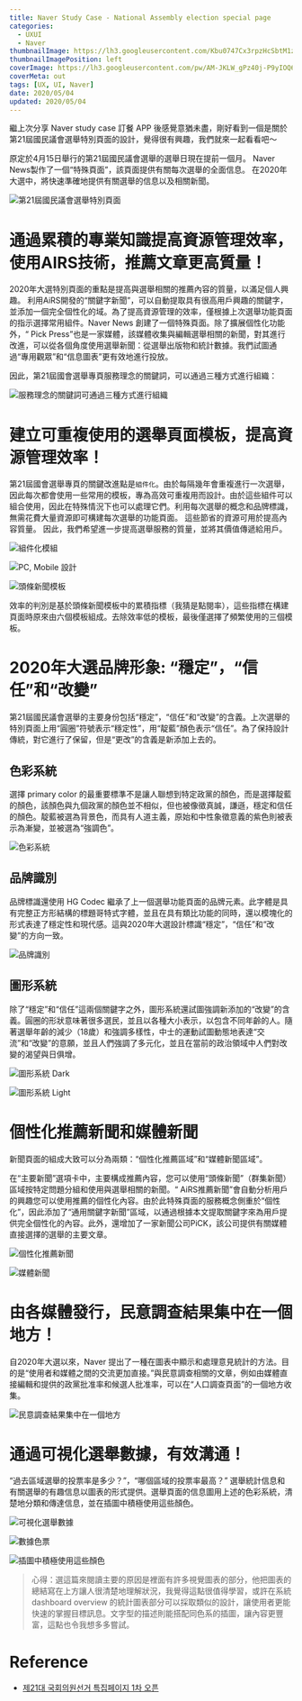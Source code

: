 ```yaml
---
title: Naver Study Case - National Assembly election special page
categories:
  - UXUI
  - Naver
thumbnailImage: https://lh3.googleusercontent.com/Kbu0747Cx3rpzHcSbtM1zDriGFG74zVbtkPmVnOKpmLCS59l7IuKD5M3MKbaq_nEaZM
thumbnailImagePosition: left
coverImage: https://lh3.googleusercontent.com/pw/AM-JKLW_gPz40j-P9yIOQ6wZLG2U-ze9VIhURA0SDuGKr5ia0iTlmsu-eKigmgvlW6j_L1UcdRPDdg5YdwXBsBl-4cftMqjluBdDIdC9y7c5P6rqw6qq7p5G4NVcU0nnajJNm8DijRa0Ez_qzehd5iU4CaVptw=w1622-h910-no?authuser=0
coverMeta: out
tags: [UX, UI, Naver]
date: 2020/05/04
updated: 2020/05/04
---
```


繼上次分享 Naver study case 訂餐 APP 後感覺意猶未盡，剛好看到一個是關於第21屆國民議會選舉特別頁面的設計，覺得很有興趣，我們就來一起看看吧～

<!--more-->

原定於4月15日舉行的第21屆國民議會選舉的選舉日現在提前一個月。
Naver News製作了一個“特殊頁面”，該頁面提供有關每次選舉的全面信息。
在2020年大選中，將快速準確地提供有關選舉的信息以及相關新聞。 

![第21屆國民議會選舉特別頁面](https://lh3.googleusercontent.com/gHll-6CMUZTF8E2Oe7feyDPlcuV9hHkS1UOCY-_Mj6XZgjh3bvsm65VqR07kyJfzn7WD_em_64tR4opuZNVv0j16jfDpe1MF3dAerQKNtXCu5xB58ToH3OTEL26fcD6niW9BMvyE_RP2NOAkJ168t-X-pI7kgGXsHPDaPE4iEClkw9BOgLLyTVkzgXhIv8_udSRz_SdQx-35ID6S_K0YfC0c_0TcIPnj1YE1LRm609KGiGhao7CaNzn2lN98CVb7qsBojMPe2Yev1hQjdgeY1boGRslYUwmQGlOEAGpFWTpF6GiMme1_kd8D12db158rxBZKoZe5EJL18p1363mxhjPfA5ZUbyLFAD6snftrkYhSzKwF8R2dVVppPgOEmmBL4a3TckLtEQhMI1MGOA5sb0_n_D_RCZsUZ0vCgg6Xf81bRyhQnS7T9y3BqxUEUXheaiMgr2-TC4yxPdkc2mzxFg-GQIDhEsPXhexq7blbDEeGqpgo9qZdu9ECL8IkzcxVH4jTcUQpbDdZADsnrPIOUk00IWoEqCWyFCUn6OFl8UkNlbT3BZWp9H7vphl1CYNMs3UvRNiF9IAf7vsFeoUo7J8cmhnPvRZI-50Y5jCKBEIzKAKVwm3N_juiQlyxzRS1vM2UyRz5EQ4DU2QALRVPQVeQb_Y-CK1B6L_AzHJuc9xN7yQypD2s6FrPau0kT8gpMC_WNE1HJSOhQpos7xuYke8OZsXJgO3usynY_BNaUM43xKzZqtrZd1gG=w966-h1078-no)

# 通過累積的專業知識提高資源管理效率，使用AIRS技術，推薦文章更高質量！ 

2020年大選特別頁面的重點是提高與選舉相關的推薦內容的質量，以滿足個人興趣。 利用AiRS開發的“關鍵字新聞”，可以自動提取具有很高用戶興趣的關鍵字，並添加一個完全個性化的域。為了提高資源管理的效率，僅根據上次選舉功能頁面的指示選擇常用組件。Naver News 創建了一個特殊頁面。除了擴展個性化功能外，“ Pick Press”也是一家媒體，該媒體收集與編輯選舉相關的新聞，對其進行改進，可以從各個角度使用選舉新聞：從選舉出版物和統計數據。我們試圖通過“專用觀眾”和“信息圖表”更有效地進行投放。  

因此，第21屆國會選舉專頁服務理念的關鍵詞，可以通過三種方式進行組織：

![服務理念的關鍵詞可通過三種方式進行組織](https://lh3.googleusercontent.com/zJpBnTEaW-a1pDmU64QNHOcAyEVwfT5vp95LB1a0PCBrElQUW0i0MuFjzsrRI_CjJPxfm873ofN-g8OTBsucRh-AaYJC0NnltAKjdYCV6pjElun7VeRKT6QzTB58XdmSFeOOGz01BQipGD8fk0Xvp-MdJf2te7dnPJSWH8StyF6pX6R5yEgouInJHCPRCvn9U5BdrO9jVnXHwX1pcoMU9BmKDax0zGH2AXhTwbM0Qn9aSUWT8U9dETyebXRyppLKvYGUPY881E4mJtBfSwsl0B0TtC4rdQAWJ7OYuxTsVk3Dy5v45SQojqe97WXSEidL46Se2TEDbhBFenlosOOvItZmGPVfpceheV3T4i1vFTC5PubsYJknLCtyEpK50b6y2ld5EaaOfj98isZpyf3dEmFURXj2kYgcZ-2a-IKQv0UlrdcdQe2697Da_YzraQXf2TaKGlJenI9TVwCdXmw3-G4_a8cprwBkLKVDsvKSmkcbEli0-NBqIXmjAMr7LrW5Iwe0h8h_lV9mU_D7RjX0eQSy1fRjzmBpK0iyl4TyC9TlsJMQ-COf-nj_0AMhGXMKv77wn3oIcGhhSH0LC910Qy0CRyQEuQiMtt4LL3T6_6VR4ZR6oc8J35Ze61rqVZhdZd4HZRJ0LzkFztfGdNgVQ1pLCTIHnxY7Dw0_wxav2S421719zA1lV_Wg1I-30ojPp-sgZXehdfda8KEREA0GE6fB3I-ns5Au9CgF7wN0Foz3INLtHyO_YkfQ=w966-h451-no)

# 建立可重複使用的選舉頁面模板，提高資源管理效率！

第21屆國會選舉專頁的關鍵改進點是`組件化`。由於每隔幾年會重複進行一次選舉，因此每次都會使用一些常用的模板，專為高效可重複用而設計。由於這些組件可以組合使用，因此在特殊情況下也可以處理它們。利用每次選舉的概念和品牌標識，無需花費大量資源即可構建每次選舉的功能頁面。 這些節省的資源可用於提高內容質量。 因此，我們希望進一步提高選舉服務的質量，並將其價值傳遞給用戶。

![組件化模組](https://lh3.googleusercontent.com/FjSEajlmRI0IjzQwBMUR5zooRMiUQSIqeVSHyfpDRm_tlIxF4FFHcdD82mC9fZ7hhx5jcaoHnIsCCxJu1u-UEe9rDV70CIpEOH8PtzM62LpXAhiMmslsYvqDbLEz2IiD2H4KfTfLExY9fLdqftebKN1r9nm1VwQboMQF_St1fU6a8aHQzZG6uzM3ePAj5mIgkrdMpuPhU_CRKJ9eoD8rxLknrDD2c2-_txIH1W8xqkw3yCgaODkLw3Uf1ze5lQl0YRGPpqeovQ_eIZH3NeKWaT5o4uRVzSJBpUjC09LGaBwzim4mDEQ6sycKKoI71HqQIc0dxu1BiHY2LjJ6V9AEEO9g-lWcAHepmgLkPgmegS2UFsioNF01Q9BXJrCWbe9LyHPfGXa3crhDuhELsUpuyEZlg5P5Wn4EifyZN0gPoeOYTflnt6KeTU7w3pAAsxnnW-C7t8EVPm-drr22U-5ptN77JKZ6nKwtV7PcyXf8qtET3eZ5b7sXe0OjBuhuWtBAxMHw-YX0RSGyXfFBnM_3PuIDQ-GZKoMA7rHy0ECCdiQlfq2I25mDVH2AlovaZ3sLIa3HJh29p17hB9Vgcx2llPdWupnb9u1YNR15QhYYcDgl2XgNwNBl-Q1fGrAhGdTHD4Uol2KJAk4a4V87kBruyErJLl4zu6cQIlFgHBzsuJkgIcW3tY6Gk2uy110nUK5kNuPBrHaf1gPMFsJZq31V6VltfKedXw6TueOzwpMw5qE7say5uEOdE6LO=w966-h566-no)

![PC, Mobile 設計](https://lh3.googleusercontent.com/BFhl4KF04dslmVH-2z-2ohDdBLBlp3Yj6sr4R69KI1HnZkWESXMlohSoGVTEcbigpRH4mvAl7lR5R1mry-Y_-ZovJlvwdq41L0RuJmuKUneM_fiL8OeX34g9h_L6Pgbsnjo4oBE7IJ6wER3twGc4kWIm8YwVFXKSsjli0jr9iYf-hyozLH9foW2yD5VknLSMxAoAmZjPMgyY-G4jGoZsiGb92DY1-L_Ii9Ac6xqJp-AV4cR6g3IZ8gQSJpmRDAOlwFWZHYgJoK2n5tX07fDLzFWGDvYzRUA8GH36T1XNGMhm99ucu1_xzqLntKOqTqMzbXbo8LhBlWXWqmG3OqZexAU-RdKP_6-vaozbX5mieWg2ETNTTAIoCe6OaoroHYF7iiTjgeBWVS0tmDBNprT_8dHJBXgS2Ld5dO4MSjYqq8a8N33kBNko-W29t8zHXzdYxuQt7wfeJYeVUBqqAsagJAepQwAn4TmFSYFUct0e8wstosD5j7d6PX3ryeMiB0_pD4oKRX9xh5bBY0wbm8XQtQYo-R6_kluiPb3yli2nbT9MKds64vGPamLkriBruWIG7WXpW4nhAg-8hkB5aWOoiWKUgYQRuBuuiBR7p38fM4FfFP6mZl5hk6iF51UV576YiLSnO_MnEA6fWIC8cwoKmBdsLsM3gboiwdLodtWYdpPvc2jaSfyB5gbGc75Rh1-BWcPBL5c5y_XWPfjsovBgCyzVE_JYn_gkkCrp-EC8_ZhBGSFzs0Nm139T=w966-h1129-no)

![頭條新聞模板](https://lh3.googleusercontent.com/0IWJhj4Xfw7odRDnDDYdNqN3-E-VvvDkZnn5UgSfKc7DfSLpJ8e99EzdIyvhHHFXmGKzFL6zftXeZcjEs3T6W0I9lOyg2doZqaONhjjyf98KqTY8tRrPGbyn7xZ7ce7iD_EFaex1DaT44Yiw5sjCD-md3titMr6GA4vpTE-pyr5I6CAMobClLcSnFq2wsW7oKtFnsLEuXbSFmjFJbPN3ySRQYfnLjs5iQX6MvXdDS1HQZgd0qNp5ZrvXPSGuncDLfRXU3xwyb82qfBfyky-mSyx46daClqK7YJpHBaotCzMZzlSCtRlnY79IfYWup4TJvHDM6J9diOTV5v1Rsj8A6CnXIIF5_YRn4zRsT99E_vCs8pMjYQzVCCVLUH4Wj9ju3QvZ_BGdHn2Xh6nTSm9lyf0eJpqR9VvssGcuUPCpzS_Wb0-s-H36-cm45_HfesLcgbkfehNrBJjcvOEJ2MqAg-eJX2CI55PJSp_b2Bku1ejL_4IL9C_ISqmnevWZFmnP5Kv3EY4yG-ZFWaMoCadosg2G5xMNh1qCkH_Mi70tnRjgPlRDJfLs2FAyu180E890-hisWv-GUjd2ZFJJPShKCvIOi67W3jvlXqq3weoSrCMfOU2oIstr1O6Zpt1aL5xzhlvEDbJBdUsw3iCiku2NKf4TR0HtriREXAzOB-v5BvrPxmHgFdndUvsopj3qSsFpB4yaocWx04UklNZABo2wkrG6t7KUkPvIpLCt83pkQt91A4HMNiC7_gwC=w966-h548-no)

效率的判別是基於頭條新聞模板中的累積指標（我猜是點閱率），這些指標在構建頁面時原來由六個模板組成。去除效率低的模板，最後僅選擇了頻繁使用的三個模板。

# 2020年大選品牌形象: “穩定”，“信任”和“改變”

第21屆國民議會選舉的主要身份包括“穩定”，“信任”和“改變”的含義。上次選舉的特別頁面上用“圓圈”符號表示“穩定性”，用“靛藍”顏色表示“信任”。為了保持設計傳統，對它進行了保留，但是“更改”的含義是新添加上去的。

## 色彩系統

選擇 primary color 的最重要標準不是讓人聯想到特定政黨的顏色，而是選擇靛藍的顏色，該顏色與九個政黨的顏色並不相似，但也被像徵真誠，謙遜，穩定和信任的顏色。靛藍被選為背景色，而具有人道主義，原始和中性象徵意義的紫色則被表示為漸變，並被選為“強調色”。

![色彩系統](https://lh3.googleusercontent.com/nUpf_i61hCuxXrilYf955BRrSBTp7N3teJWca78DaERi43YmtgmFA31_dCcQEcHo6aSISQ0U_qowcP_Oq_W9kI03kEd8eDvBRcFWuiLnrpKFEWpDt05FwjKG2X3_BllBkA8atbHn-YMQdn22qsMBimI25erdTozTLw5fganhmQWOBzZG-R2V37pgtX2Ebc00A2g2FB1e243dBcs0VKIWfnTjqa-Tmq1LZFEuPO3fsjdDkahORQuWQGOyie64MVATOO77_uEF8-DNpY60GvbwB1G-iqA52VZlLZ9xIXagk_-2y6AMbi0qLqD7VOjrz1b2tppimp-_o-t3VFxhbOh4EIPjOtLazYqLWSto4BY5p3gE-5avEfLcLwwlzat7s9Ql4QgZJ8L-qsShs34wxBrd9U9-hIq-289b8-QAiR92iu0APu4nW0YH4_mxtbiRGT-1HsfdmDZHzfX-mvfzukgOKx-0xkxi0m9SU0Ci3wPYdqkq96pjNx8RgQUGsR8ikx0cf_GDXzL48xefJ2Ftimt_OtF6UQPaqmalrqTZNbhJMzHpdPhnp09m6fsLtTkAzwEhQaALfKzPtqOThXqzGH1UcRZcJuECWEfTVUTT2QEAFJJAlAx2CWtkIkyT_A_-rlycvo4FbuFEuuDc3A0BSlp15o2ema8dj8v5SaYsj7YYbADd_4iMty4o0JbA9l3gYO4or9RtI7IQhxbcokm0U5tAC5d38RM3HuRRtQtw7AFRy_gP2zO4zrfZ13Ho=w966-h316-no)

## 品牌識別

品牌標識還使用 HG Codec 繼承了上一個選舉功能頁面的品牌元素。此字體是具有完整正方形結構的標題哥特式字體，並且在具有類比功能的同時，還以模塊化的形式表達了穩定性和現代感。這與2020年大選設計標識“穩定”，“信任”和“改變”的方向一致。

![品牌識別](https://lh3.googleusercontent.com/eWiy3envwtGn9XU5ZhsO3nRev3e8BBK_v0omWv5hgZIfuQtel-tx08L3V4JXPurF74S1zYJUIMFp7W9sXri0fTpvI7C_j-j-7886qYERhLEILNNr9GyecoDw_LQRZF8yo45m8u_m0D3qR4HEoyCQqHqfRCVwil7Ly7M6UKpLbTVkor4TJ_Qa1VX2UEoDltxzWwg82034QtN28-EHzziKdo0RSJhaRRphfhRskw7T6QBhztaoANY5INUWJOTbKKkOzQFbab4sGBjzycNptrPufQLWD8H3EFbZG1sQhB2kJ-vYdqfixgsD05MAHJIZrU0BpYRFVPnn7mKH1GThLKU34wSN61z5-jol-R5jHo91rmvlXfMkfSMtJ6hBXG-Xb4j703rBGqpH13EsU1B24uWu4j2VnUi6yW31ikjBAusGTgXcNyB44WCkwj28boY_6cBN_ddnhPyGc8WXi5H2DqsOzko0LJjW5f4zebRzEj3NDq00DJJksR6pNCAZxoVY1et5WNu7KKsbC_w8oE_IwtEa2lVSlHm-nBdetGvVRaZ_-3UXLLKoYoW4deXMJEOx746SCwkV1oJVu0F-_WDxtkmN-wfu9kSlCrumLZSA86nzarHOl9lq0Cq5GqMHHfnw3aGah2VfuqQMx6VtGAXlWP1L2OrbQP28sf0-c-u-5H7Y50-qD4ng7mzVPQPQq4ZCIsqHAlwTikkBOr-A00kWxcyqBU5e7DC85aPIL-ZgMWp6hfMHVb4RivSGITsv=w966-h316-no)

## 圖形系統

除了“穩定”和“信任”這兩個關鍵字之外，圖形系統還試圖強調新添加的“改變”的含義。圓圈的形狀意味著很多選民，並且以各種大小表示，以包含不同年齡的人。隨著選舉年齡的減少（18歲）和強調多樣性，中士的運動試圖動態地表達“交流”和“改變”的意願，並且人們強調了多元化，並且在當前的政治領域中人們對改變的渴望與日俱增。

![圖形系統 Dark](https://lh3.googleusercontent.com/lyhDNt83ya1rj7Qsuf2bsqFYWC4uh4UIEl_jCfNDOpTldDSIgw-WIGZ5HYhmd72e92corPNgs1mn_Pz9RiMdF5ZYC5GbXZ_NUAhPTGh_W298VsUtvkCybRYZGkzJEdgUdnDTsuTWHNx-5rHeyA_61DaAIR7Q9L4_U34UvLi2-KJC-NOcLznIYMVKgkxmued9npsP0Z4g-lpggcbvSF00QPNlpukELF-I4ARWnoD3Sv8fbrZZBZd2kXqLDmQCp9dB9m6-b9EUPDzuwgkmFkFi_0g5xmcX2CVrj9eR30AmwPm-dXBz9zU__SQL4eTQYOl6_3v-1oMSEzUpBgQ8lmcWquDubm2EYdD8EKEvA4Kj3bqngeeuXy-Uuuzcoz6R5daS-6AMEKWf8P5dMVpdmyMf59-1Iia9BP2rIiIy-Kqj5j0sGEQEggCYbLGCduK3xjOAqNClG4ayEWf6zLrgv6kyNA7NBmUlvPsQZ6B5Sg10cEzABVjza6OP65_VWv7MVCwNWrYBc03gHQBhv61WF6-gkr2avWG-RQ6sOF-R3Q15prkU1wvOf_kRsxNdXUWPj9QP6pdOOb93Eu8NiKymPxaF-NvRc8mVUFOG91Qefcpp4UASnC3OU6YqHmQhXEzBz83iM3iWeJ2O59WdTRSlCqx-QtSv2acL89hrtgIKzMi6vw87oJQFSDdugUEit1MTzxR5tKNPNXBJk0DC_eNXFhdSMwMb4WgiGHqzZl2fgJ4UsZtduy6oc7d321wx=w966-h316-no)

![圖形系統 Light](https://lh3.googleusercontent.com/BnmxrGvjgSnf1ZWZYvj7p2wb_-cu7oEEyxpRKO48SsEas1zSEpkQvY6ATeuXJ-M2AjEZlK5RjCdtOTmWEfCOoaUO_e6V72X0vTRMD5wtDFM9qXUMtmDO_bCVg4-8_QPCKiPUy5qVqQ2emBOJYjigOETK3h7SHknIxX7hxTFnUzs0NUcSR-RXM8DeXWIRUVwziPt5WI-ohZW1xDBlKKdQg228oUiW9M3S40x_oohNuBfKWnBbo3Q_mySCeay8c8EF17_cwEDG7eIU_CqIX47ffn7DdwxU8oxq8ztuDTXRo7SjjG7C0_8rXuaLKvt1xPW13YIFDaslC8IclOlmng4F7YS3fbtE_MnBmh-gbHnG5_3bZoA_9OaRkKG2ll331hjaE7MyNZVY9-0C1KpPb4FN0wCSZbeq24_cXv_J5M-5XnuDyJiMA-gydGJHcirN-rTlCoMgmLZc8ZSf6UbjkXhDnLsOG7yotbs3kzOP8SfqNS5f362dnglG5lVVUltiCzKJmmDIJZcxPhkvsJ2Pnwwo3e4JYl-uG7l0KYvlcSi-FNR0vKHT5ZRE3pH6kNziKU_dnJag7rk_73p8Ia2Jw0h2USU_dz5Vs7SWNmHNTh19YcrkDjaOxf8QAks03Fn439Rd38yDQOhAI-SFbBPFyeumKE7BuRZFygvZSojZnvkujj617saN-Y5EJAhIZ0kN0aaLyp3UIW48-aH2hNwEnA-HZdCK70MoKixJ5zDjCqN_H6tcm19Qa_qOxEPI=w966-h316-no)

# 個性化推薦新聞和媒體新聞

新聞頁面的組成大致可以分為兩類：“個性化推薦區域”和“媒體新聞區域”。

在“主要新聞”選項卡中，主要構成推薦內容，您可以使用“頭條新聞”（群集新聞）區域按特定問題分組和使用與選舉相關的新聞。“ AiRS推薦新聞”會自動分析用戶的興趣您可以使用推薦的個性化內容。由於此特殊頁面的服務概念側重於“個性化”，因此添加了“通用關鍵字新聞”區域，以通過根據本文提取關鍵字來為用戶提供完全個性化的內容。此外，還增加了一家新聞公司PiCK，該公司提供有關媒體直接選擇的選舉的主要文章。

![個性化推薦新聞](https://lh3.googleusercontent.com/j-9dPcTkSoS9YGlWq3VmG5L6CBZVg455wpdl1Qhu7-GVVESF9JnL-amFJlYyoQEH7OPgTsqjg7L5bkAakkEj_5BMBiM0oac1ocv2SjWqMUr4WQqwGsVo1xG4LOq6BYk2W-5Dlr-O7VWMFyihZno4dU0fZj5oCH38fe0tfJ9c1L5EospyNZ5vc7i7LKw9qAdGWMZgDuJL3OdI9Cw6wu5CMO9KVPnSY4Fa4taM1zOMy1M6gFgCJNykbT-3OkKSQu3KKtSZJA6fDN33YaO9fu3VA5EgLZ2XhoZ2sP2QssLsmO4lWq8lhC5PKe5xwzmM2WU13CI5rxKlVkDIEQ0qq-eGGJjFdb5UmJukI4dz4k-F7rqL9M6X-fNJ_OAQbmocM4s5ZRwCc5uVV9I25iAdgqEll5aINQ3oKum_6CiMxaC2xE6z82XG6ehCgYhM3s3f9MyDAy5TSLbHsOoNo-Sj7-PH-HpO1IoNoBWibSERkBOsZgytHZnjpX5R7zFBwENwEqGJAXSqpNNVZtEZjqDJrnxnjneWbQUX-4ZPwNiPZOihsL0IWwiPhUp3ewgm1MVxr9-n3gFmHZHSw4FCbXolQM7saEWkqpvzdHlJRYQuOruDvW4N_vu7IW6gOAH5iADFlrt0hIDltAgCgWAvOxxEvmKPRDHn7yzQsJk45LKjvb_I47aCf5Kd_sVhSLQHFoLfKVfvB3K5e8TgTUlSIPso9rcef1KL7bSsejEJ28e4qFL7XGRwsMDZzO_hXqtK=w472-h1280-no)

![媒體新聞](https://lh3.googleusercontent.com/KbjcqbXWk93P8ZQkCFORgI9pHgerFLXQbfHzuL0qUsi72s1cYHSe2HQj-L59TzRLAex9Mj1eAxltkXwWQZYq4aQtRKw2vhaUvrrKXDrsNCA5ZghHv05oqDCopTkA9lm6tTVSXTm2DsSqqNuUGJ3JKl67BJk9hQ5N9hGm7mY8VTMXvUn7rthrUy4kcoEephzxkvatV-hf14WxxOg5BaaedV7VLp0fvbksKVcxAHnAu39vVl7y4DTwAt5W8F-6uCA1qQQzZ-qY-BKczCKC2mreCpCcPC7ksMpLp2r-rRy6eWJTY6hueZl9xrACAedeWl-9kvJA6MkeP0mHDdYnOiRc0e2OufKy-phRiUwtsT80ltT4AtZq1b9egla6kAAwFGsbAbtAGHGBibWHI6S0ow-pA7v8Ld5iOVYbdgzYQB7PpTm_7I2a-JjeCl0VhR_-w4ae3mJUkc30OyXyS83Tzu7RmS7YPPpAIbcyHo0-RyeUHZNWb60HCN_bOBWbdBvnpmYtAafXi4Ril3Reuv5pvMsxDWYt9jGutyiTbBSWo1xh_V0XEbTnPcTe9Lr5vaUD1mEozw_xYaU_ryWq8jqJCVvQB2O-WkwW5KjojVBgH6K1tKio6qYuTqAmjbA3A-bypdBy5bb4BNs6RnNejP_LJJnD9hPvtww_AvgywodUqorbJ_QiLeApyLTkRz62lz6dVHfXobevbCz4FUB6Tn7pZxtVkHHMGUztC-pdiIeS6YT84XFiJrxcKfb18xz9=w966-h744-no)

# 由各媒體發行，民意調查結果集中在一個地方！

自2020年大選以來，Naver 提出了一種在圖表中顯示和處理意見統計的方法。目的是“使用者和媒體之間的交流更加直接。”與民意調查相關的文章，例如由媒體直接編輯和提供的政黨批准率和候選人批准率，可以在“人口調查頁面”的一個地方收集。

![民意調查結果集中在一個地方](https://lh3.googleusercontent.com/G-Zv5PZYMCHG3PM0qyLs8Ll6z3wA1k1vG-p1Kv7g1mqakFqnPjcQ7cwYkOOc9yM50bprbrnXC67Cj-IeP_L_rAdRbw5UzXN3ogZpwQFGq46Y_eyUUxJ5M_wsEN5OyipM9Pv9ru9QIoAUTJJvFoZFHEcxAJg7ZjDe25RURF_8yVUD-NGVBkh13rOUwUbox4bC3B5YI5jeXDcBpcVaqX3DkgYjttNlRUdnrNdQMHVihLKB8Jcfeh6tWarB-p9diA_DGwIIuU1TlPRFbIi8LkraMbDxKwey1otEtPRxJwIffbjeEO_8PfmS_kiqQCZ64TLgMWBGH4a1WmHWNwXJYVDGGCQl62crcd5Ofd2XC_YPDVKw_y0JNSi_3J-WflpnBR08XZXjqWToJ-FwXqyYsDVbkPp30gJg1uU8MV_bW3FSFaynwbPE83CuLgrQh0OJ70VYDmT_oRMlzbew9geWh8Lpc-Ni7Icq_HEt-XUcWgJdIjtqtmIHKVIxi_5_BLvov833Nkck2LMwBwu6sKLAzToZvwVyl2mWlu1k7L2wrR8F_0zwLogp3O8QOl3Fay5-VUKSZ7BokJdKUEDWKwDfS_rWH_hRTGK0nyBFgwQuDxDVgMT55PFEBrCJxsFtOnBbi0quDv874EHSO9VWCQPXmgmTPoK9F__WZuCePF-JZYsQtWKZEQ9brhx-HsYXpg2GYKDkP7SDUYfUMVXuJOuj6QfeQbWmSCTsXc_p_mojrHKonC0bVLCSWBU1qEaZ=w966-h1066-no)

# 通過可視化選舉數據，有效溝通！

“過去區域選舉的投票率是多少？”，“哪個區域的投票率最高？” 選舉統計信息和有關選舉的有趣信息以圖表的形式提供。選舉頁面的信息圖用上述的色彩系統，清楚地分類和傳達信息，並在插圖中積極使用這些顏色。

![可視化選舉數據](https://lh3.googleusercontent.com/D2Mcxo5J5hmivUmwxqBmm6h9TeX5E6E9HDM1AC1pqm7SKez47EaINAuI1NttePLU7XCxtCTCaDwTcuCFLDcXUGcLJdebGS-TQdrLbmhosCQ_aINNEy_YvCmpyZnEZSx9WUn9gbbI7r59NPhEkKuTUkpXdxqn0W3ZOAjAYaZf8hypdWouZ_ZBA2-N1o4JEceNMZHtNrE_Cp7hZDbUOgc-w8qe2b46yTckY6thigoToND5-BwshFD9tDetPKTi_xsj4TkbuS_SXy38wKsGgEElgrEmkTIq1Ou9IUHaf7GT67QmcGTYPFKkQXHsWv9ebY4E_Cy2EETn5L5qZvGVz3pbH4_vMz42WGjkR6uq24vwyOglumQSqdH34cteMmgRpkETFGeQLaNSWVwy0zDjxYDki08PsTzEjayZCnLlr3GXHdt3560fXkm6N7DpTMANKlJy_A0DjXxzyqaNI9OTxEUFPczXdP2XZ14Aq7wPSH3sEF5xsUTVmh7DTqvDQuvkgBTL42tBliEVQRCrA3FMJupdKoBDA3DOMFhMcprs_pjc4ONruLfG5UBD_nRqKJ68ESjnTglwVNnUYjX9TnJ_pjWQEiAbtVso3SoAZAntrLJrh1anX0b6ZnXVfVv3nX9HByrz0XwFp-yHyn_uo_fe_1reHquPGSZAkyjEH_dFe6no-ISR1XKOJLl2BVnnsNc9U02yJ-IWLng0DEom4mcFUVFksidmww4A6g4VaNwUgNxeU7eUYY8e8vKQaIjC=w966-h1066-no)

![數據色票](https://lh3.googleusercontent.com/pEL562dFJAJyM-Yw4VHp0_k6jtu9bxDNw8-4sP-vC2JvuK6knMSf15Guo3Azo_QBfmqCpQ_W75rnWcqcZnpOa3vOC8c6QUK8DRkOHKiK74ft8wi17mgUySLDaLBjOwMLmo6O8P8_6AjDikg7o7O834pkk3ft-5_YisDSG9xP36b8WAhlSSa3z8FrHhU4zpQYNobH68WiOBmnQRWx0GffW3N9nn7reT33ECbqhNTn8_kjJdH6qyRCVNQkeigJoEcoI7n8Jh0mQVmNwagcYRbr6IUBJCpKFChWfT6tH2nRfBneiPqk7dMQrUMkGNjtfgC9rghVaYEAkMhwwdPM-L_Te24cp7nRdQzDDTPkv0zweLybfE7pIkXvfBgK9CNx7ZOH14mKedG6ICQb4JUeLt7za741UcwcdVygNnLzjaNqpKv7ZPaEt9NdJa7JuPwX9Bl7buxqrAnQ-HRzXNFuEUS_cm7BysU_1PRd-KqvPdgBMzpJBRVPi4zc4eWeQmfCHedLi8hTF3HcrITVYwGPGWddBtJsIu2n26ADuo42wPPqrdp_Vw08HFa2BJmH0ZPHSVxeUofpIxUoy4jwSnNZzwSrgLRlyeMOhYxnx2nBBRmNw43dV5ypphkd-5EXEEIFImMES4t68AdtbEuBpKdJ0yEvux6SOp2OmyaT9f3juCF6eym3Q_EB8ESdeUrk-v30iYIbOTzMwRE_J_LEre3d5E_HS0YdMuom_-el0Y-2CYnOmIeaI-_0X6hCoyLK=w966-h316-no)

![插圖中積極使用這些顏色](https://lh3.googleusercontent.com/y7kgnDGceI-stEN5mqX6eSpT16h2An675kVne2nliakhZhOjujMvoLSezmRmr9w-1nyr-miTrg6r6_dmiMhZvkceJJr7Hmjbykm0ef4LyNS9ukq4IXnmcHd7X0EM3Zm610JbQtnrisqpmaxfPQyP4llK-sF74m2WVCEfYZVr7ylU7cqYpxPTOtXIsSzGv7uCObvUirn-wPSruojg2mqXct9ouC5-XpI8WxGcJKmZJIbC2dxlPd2x5Vcl6fd7GasJle-9w0uOV93psbOX2yGRv93CQUFM5gLTuip87ZzINR6cf2x4Ze1e_A3KpT0SKYxCAtdxSYWyQZaWlO-IEitXs1uv9BG-Q7kHfYmAxoyfrNSJl-mHRk4eXHN9YJ2LHT0xIeWiirqPq9kVUHb9KW2yfQnHgzVd5Oiz_HNWFaSQd0DBs0XM4PNbyqYEYD9hWr_Zlk5jNSCU-UzLX9kNw4zNZdRJM8bk5Zi1uelU0pcfvgm5qgqmjkLKSZce-UmVua9q8MyOhVQNxkNDeg4CzVR3flS33fu_XyDIxMeOvG9AmDzS7owY97940mtocEVUMzpghG4fbhYaFZbMpvIwmVfN6eSqXNsOykYPyulIdQMjbgqwcmok94jk74TFvURFXSMVIR9y3C2pY9MHhnd4kO5PP-Sa_tsPWlUvJfsStT91F0QfTfsp7HJUDs8EIiH_izHJGsNiRUw1RFqxYS8PhIqRF1nbqcyf8jM_rbRAzk_4lEmS6HQoYBacOj9f=w966-h521-no)

> 心得：選這篇來閱讀主要的原因是裡面有許多視覺圖表的部分，他把圖表的總結寫在上方讓人很清楚地理解狀況，我覺得這點很值得學習，或許在系統 dashboard overview 的統計圖表部分可以採取類似的設計，讓使用者更能快速的掌握目標訊息。文字型的描述則能搭配同色系的插圖，讓內容更豐富，這點也令我想多多嘗試。

# Reference

* [제21대 국회의원선거 특집페이지 1차 오픈](https://blog.naver.com/nvr_design/221868269402)
